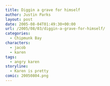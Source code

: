```yaml
---
title: Diggin a grave for himself
author: Justin Parks
layout: post
date: 2005-08-04T01:49:30+00:00
url: /2005/08/03/diggin-a-grave-for-himself/
categories:
  - Chipmunk Bay
characters:
  - jacob
  - karen
tags:
  - angry karen
storyline:
  - Karen is pretty
comic: 20050804.png 
---
```

